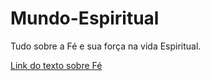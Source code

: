 # Mundo-Espiritual
Tudo sobre a Fé e sua força na vida Espiritual.

[Link do texto sobre Fé](https://www.bibliaon.com/versiculo/2_corintios_5_7/)
